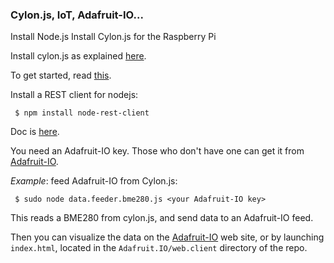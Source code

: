 ### Cylon.js, IoT, Adafruit-IO...

Install Node.js
Install Cylon.js for the Raspberry Pi

Install cylon.js as explained [here](https://github.com/hybridgroup/cylon-raspi).

To get started, read [this](https://cylonjs.com/documentation/platforms/raspberry-pi/).

Install a REST client for nodejs:
```
 $ npm install node-rest-client
```
Doc is [here](https://www.npmjs.com/package/node-rest-client).

You need an Adafruit-IO key. Those who don't have one can get it from [Adafruit-IO](https://io.adafruit.com).

_Example_: feed Adafruit-IO from Cylon.js:
```
 $ sudo node data.feeder.bme280.js <your Adafruit-IO key>
```
This reads a BME280 from cylon.js, and send data to an Adafruit-IO feed.

Then you can visualize the data on the [Adafruit-IO](https://io.adafruit.com) web site, or by launching `index.html`,
located in the `Adafruit.IO/web.client` directory of the repo.
